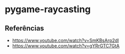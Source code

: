 # pygame-raycasting

## Referências
- https://www.youtube.com/watch?v=SmKBsArp2dI
- https://www.youtube.com/watch?v=gYRrGTC7GtA
